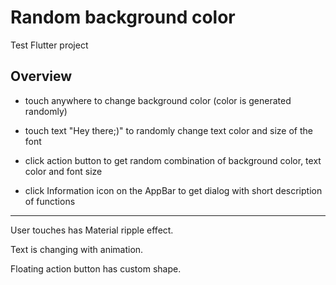 # Random background color

Test Flutter project

## Overview

- touch anywhere to change background color (color is generated randomly)

- touch text "Hey there;)" to randomly change text color and size of the font

- click action button to get random combination of background color, text color and font size

- click Information icon on the AppBar to get dialog with short description of functions

-----
User touches has Material ripple effect. 

Text is changing with animation.

Floating action button has custom shape.
